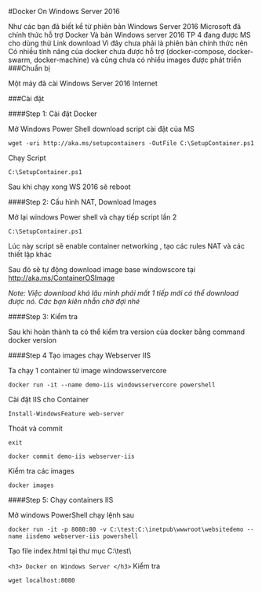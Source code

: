 #Docker On Windows Server 2016

Như các bạn đã biết kể từ phiên bản Windows Server 2016 Microsoft đã chính thức hỗ trợ Docker
Và bản Windows server 2016 TP 4 đang được MS cho dùng thử Link download
Vì đây chưa phải là phiên bản chính thức nên Có nhiều tính năng của docker chưa được hỗ trợ (docker-compose, docker-swarm, docker-machine) và cũng chưa có nhiều images được phát triển
###Chuẩn bị

Một máy đã cài Windows Server 2016
Internet

###Cài đặt

####Step 1: Cài đặt Docker

Mở Windows Power Shell download script cài đặt của MS

`wget -uri http://aka.ms/setupcontainers -OutFile C:\SetupContainer.ps1`

Chạy Script

`C:\SetupContainer.ps1`

Sau khi chạy xong WS 2016 sẽ reboot

####Step 2: Cấu hình NAT, Download Images

Mở lại windows Power shell và chạy tiếp script lần 2

`C:\SetupContainer.ps1`

Lúc này script sẽ enable container networking , tạo các rules NAT và các thiết lập khác

Sau đó sẽ tự động download image base windowscore tại http://aka.ms/ContainerOSImage

*Note: Việc download khá lâu mình phải mất 1 tiếp mới có thể download được nó. Các bạn kiên nhẫn chờ đợi nhé*



####Step 3: Kiểm tra

Sau khi hoàn thành ta có thể kiểm tra version của docker bằng command
docker version



####Step 4 Tạo images chạy Webserver IIS

Ta chạy 1 container từ image windowsservercore

`docker run -it --name demo-iis windowsservercore powershell`

Cài đặt IIS cho Container

`Install-WindowsFeature web-server`

Thoát và commit

`exit`

`docker commit demo-iis webserver-iis`

Kiểm tra các images

`docker images`

####Step 5: Chạy containers IIS

Mở windows PowerShell chạy lệnh sau

`docker run -it -p 8080:80 -v C:\test:C:\inetpub\wwwroot\websitedemo --name iisdemo webserver-iis powershell`

Tạo file index.html tại thư mục C:\test\

`<h3> Docker on Windows Server </h3>`
Kiểm tra

`wget localhost:8080`
